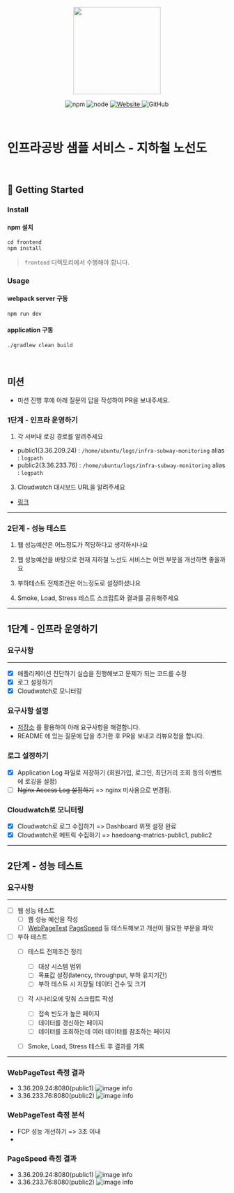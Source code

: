 <p align="center">
    <img width="200px;" src="https://raw.githubusercontent.com/woowacourse/atdd-subway-admin-frontend/master/images/main_logo.png"/>
</p>
<p align="center">
  <img alt="npm" src="https://img.shields.io/badge/npm-%3E%3D%205.5.0-blue">
  <img alt="node" src="https://img.shields.io/badge/node-%3E%3D%209.3.0-blue">
  <a href="https://edu.nextstep.camp/c/R89PYi5H" alt="nextstep atdd">
    <img alt="Website" src="https://img.shields.io/website?url=https%3A%2F%2Fedu.nextstep.camp%2Fc%2FR89PYi5H">
  </a>
  <img alt="GitHub" src="https://img.shields.io/github/license/next-step/atdd-subway-service">
</p>

<br>

# 인프라공방 샘플 서비스 - 지하철 노선도

<br>

## 🚀 Getting Started

### Install
#### npm 설치
```
cd frontend
npm install
```
> `frontend` 디렉토리에서 수행해야 합니다.

### Usage
#### webpack server 구동
```
npm run dev
```
#### application 구동
```
./gradlew clean build
```
<br>

## 미션

* 미션 진행 후에 아래 질문의 답을 작성하여 PR을 보내주세요.

### 1단계 - 인프라 운영하기
1. 각 서버내 로깅 경로를 알려주세요
 - public1(3.36.209.24) : `/home/ubuntu/logs/infra-subway-monitoring` alias : `logpath`
 - public2(3.36.233.76) : `/home/ubuntu/logs/infra-subway-monitoring` alias : `logpath`

3. Cloudwatch 대시보드 URL을 알려주세요
 - [링크](https://ap-northeast-2.console.aws.amazon.com/cloudwatch/home?region=ap-northeast-2#dashboards:name=DASHBOARD-haedoang)
---

### 2단계 - 성능 테스트
1. 웹 성능예산은 어느정도가 적당하다고 생각하시나요

2. 웹 성능예산을 바탕으로 현재 지하철 노선도 서비스는 어떤 부분을 개선하면 좋을까요

3. 부하테스트 전제조건은 어느정도로 설정하셨나요

4. Smoke, Load, Stress 테스트 스크립트와 결과를 공유해주세요


--- 

## 1단계 - 인프라 운영하기

### 요구사항

---
- [x] 애플리케이션 진단하기 실습을 진행해보고 문제가 되는 코드를 수정
- [x] 로그 설정하기
- [x] Cloudwatch로 모니터링

### 요구사항 설명
- [저장소](https://github.com/next-step/infra-subway-monitoring) 를 활용하여 아래 요구사항을 해결합니다.
- README 에 있는 질문에 답을 추가한 후 PR을 보내고 리뷰요청을 합니다.

### 로그 설정하기
- [x] Application Log 파일로 저장하기 (회원가입, 로그인, 최단거리 조회 등의 이벤트에 로깅을 설정)
- [ ] ~~Nginx Access Log 설정하기~~ => nginx 미사용으로 변경됨.

### Cloudwatch로 모니터링
- [x] Cloudwatch로 로그 수집하기 => Dashboard 위젯 설정 완료
- [x] Cloudwatch로 메트릭 수집하기 => haedoang-matrics-public1, public2

---

## 2단계 - 성능 테스트

### 요구사항

--- 
- [ ] 웹 성능 테스트
  - [ ] 웹 성능 예산을 작성
  - [ ] [WebPageTest](https://www.webpagetest.org/) [PageSpeed](https://pagespeed.web.dev/?utm_source=psi&utm_medium=redirect) 
       등 테스트해보고 개선이 필요한 부분을 파악
- [ ] 부하 테스트
  - [ ] 테스트 전제조건 정리
    - [ ] 대상 시스템 범위 
    - [ ] 목표값 설정(latency, throughput, 부하 유지기간)
    - [ ] 부하 테스트 시 저장될 데이터 건수 및 크기
  - [ ] 각 시나리오에 맞춰 스크립트 작성
    - [ ] 접속 빈도가 높은 페이지
    - [ ] 데이터를 갱신하는 페이지
    - [ ] 데이터를 조회하는데 여러 데이터를 참조하는 페이지
  - [ ] Smoke, Load, Stress 테스트 후 결과를 기록


---

### WebPageTest 측정 결과
 - 3.36.209.24:8080(public1)
   ![image info](./images/webpagetest_public1_before.png)
 - 3.36.233.76:8080(public2)
   ![image info](./images/webpagetest_public2_before.png)

### WebPageTest 측정 분석
 - FCP 성능 개선하기 => 3초 이내  
 - 


### PageSpeed 측정 결과 
- 3.36.209.24:8080(public1)
  ![image info](./images/pagespeed_public1_before.png)
- 3.36.233.76:8080(public2)
  ![image info](./images/pagespeed_public2_before.png)

